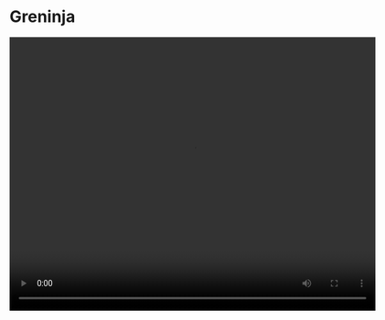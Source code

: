 <h1>Greninja</h1>
<video width="640" height="480" controls> <source src="video.webm" type="video/webm"> https://youtu.be/Hens-RXlOM8?si=4t39jS8VMEkDQCRG <source src="video.mp4" type="video/mp4"> </video>